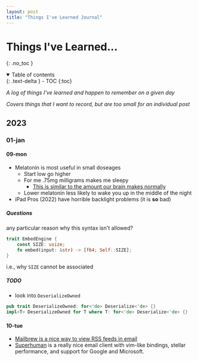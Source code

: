 ```yaml
---
layout: post
title: "Things I've Learned Journal"
---
```


# Things I've Learned...
{: .no_toc }

<details open markdown="block">
  <summary>
    Table of contents
  </summary>
  {: .text-delta }
- TOC
{:toc}
</details>

_A log of things I've learned and happen to remember on a given day_

_Covers things that I want to record, but are too small for an individual post_

## 2023

### 01-jan

#### 09-mon

- Melatonin is most useful in small doseages 
  - Start low go higher
  - For me .75mg milligrams makes me sleepy
    - [This is similar to the amount our brain makes normally](https://symphonynaturalhealth.com/blogs/blog/melatonin-used-for-more-than-sleep-related-issues-and-why-less-is-more-when-it-comes-to-dose)
  - Lower melatonin less likely to wake you up in the middle of the night
- iPad Pros (2022) have horrible backlight problems (it is **so** bad)

##### Questions 

any particular reason why this syntax isn't allowed?
```rust
trait EmbedEngine {
    const SIZE: usize;
    fn embed(input: &str) -> [f64; Self::SIZE];
}
```
i.e., why `SIZE` cannot be associated

##### TODO
- look into `DeserializeOwned`

```rust
pub trait DeserializeOwned: for<'de> Deserialize<'de> {}
impl<T> DeserializeOwned for T where T: for<'de> Deserialize<'de> {}
```

#### 10-tue

- [Mailbrew is a nice way to view RSS feeds in email](https://mailbrew.com/)
- [Superhuman](https://superhuman.com/) is a really nice email client with vim-like bindings, stellar performance, and support for Google and Microsoft. 